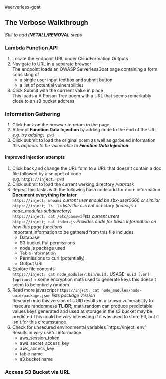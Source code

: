 #serverless-goat 
## The Verbose Walkthrough

*Still to add **INSTALL/REMOVAL** steps*

### Lambda Function API
1. Locate the Endpoint URL under CloudFormation Outputs
2. Navigate to URL in a separate browser  
The endpoint loads an OWASP ServerlessGoat page containing a form consisting of 
      * a single user input textbox and submit button  
      * a list of potential vulnerabilities  
3. Click Submit with the currrent value in place  
This loads a A Poison Tree poem with a URL that seems remarkably close to an s3 bucket address

### Information Gathering
1. Click back on the browser to return to the page 
2. Attempt **Function Data Injection** by adding code to the end of the URL  
*e.g. try adding*`; pwd`
3. Click submit to load the original poem as well as garbeled information  
  *this appears to be vulnerable to __Function Data Injection__*
#### Improved injection attempts
1. Click back and change the URL form to a URL that doesn't contain a doc file followed by a snippet of code  
e.g. `https://inject; pwd`
2. Click submit to load the current working directory */var/task*
3. Repeat this tasks with the following bash code add for more information  
**Document everything for later**    
`https://inject; whoami`
   *current user should be sbx-user0666 or similar*   
`https://inject; ls -la`
    *lists the current directory (index.js + node_modules subdirectory)*   
`https://inject; cat /etc/passwd`
  *lists current users*  
`https://inject; cat index.js`
    *Provides code for basic information on how this page functions*   
    Important information to be gathered from this file includes
      * Database 
      * S3 bucket Put permissions
      * node.js package used 
      * Table information 
      * Permissions to curl (potentially) 
      * Output URL 
 4. Explore file contents  
 `https://inject; cat node_modules/.bin/uuid` . 
 USAGE: `uuid [ver] [options]` + some encryption math used to generate keys  this doesn't seem to be entirely random
 5. Read more javascript
  `https://inject; cat node_modules/node-uuid/package.json`
  *lists package version*  
  Research into this version of UUID results in a known vulnerability to insecure randomness
  **TL:DR;** math.random can produce predictable values
  keys generated and used as storage in the s3 bucket may be predicted
  This could be *very* interesting if it was used to store PII, but it isn't for this circumstance
 6. Check for unsecured environmental variables
 `https://inject; env'  
 Results in *very* useful information:
       * aws_session_token
       * aws_secret_access_key
       * aws_access_key
       * table name
       * s3 bucket name

### Access S3 Bucket via URL

